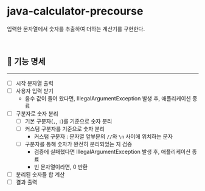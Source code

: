 # java-calculator-precourse
입력한 문자열에서 숫자를 추출하여 더하는 계산기를 구현한다.

<br>

## 🔢 기능 명세

---

- [ ] 시작 문자열 출력
- [ ] 사용자 입력 받기
  - 음수 값이 들어 왔다면, IllegalArgumentException 발생 후, 애플리케이션 종료
- [ ] 구분자로 숫자 분리 
  - [ ] 기본 구분자(`,`, `:`)를 기준으로 숫자 분리 
  - [ ] 커스텀 구분자를 기준으로 숫자 분리
    - 커스텀 구분자 : 문자열 앞부분의 `//`와 `\n` 사이에 위치하는 문자
  - [ ] 구분자를 통해 숫자가 완전히 분리되었는 지 검증
    - 검증에 실패했다면 IllegalArgumentException 발생 후, 애플리케이션 종료
    - 빈 문자열이라면, 0 반환
- [ ] 분리된 숫자들 합 계산
- [ ] 결과 출력